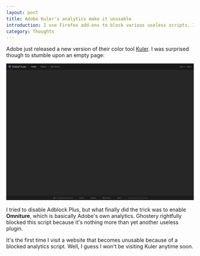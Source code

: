 ```yaml
---
layout: post
title: Adobe Kuler's analytics make it unusable
introduction: I use Firefox add-ons to block various useless scripts. It never prevented me from seamlessly browsing the web. Until now.
category: Thoughts
---
```


Adobe just released a new version of their color tool [Kuler](https://kuler.adobe.com). I was surprised though to stumble upon an empty page:

![Adobe Kuler's homepage](/images/adobe-kuler-unusable.png)

I tried to disable Adblock Plus, but what finally did the trick was to enable **Omniture**, which is basically Adobe's own analytics. Ghostery rightfully blocked this script because it's nothing more than yet another useless plugin.

It's the first time I visit a website that becomes unusable because of a blocked analytics script. Well, I guess I won't be visiting Kuler anytime soon.